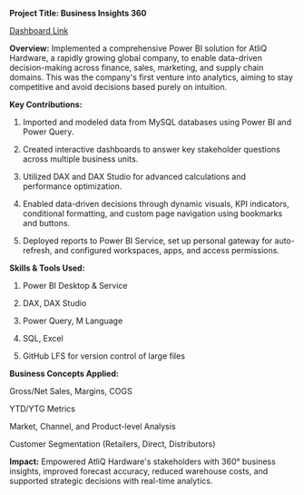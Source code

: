 **Project Title: Business Insights 360**

[Dashboard Link]([URL](https://app.powerbi.com/view?r=eyJrIjoiY2Q0YjI1ZjAtODRiMS00ZmY2LTlmZjUtYjAwYjFlYzg5ZTQ1IiwidCI6ImM2ZTU0OWIzLTVmNDUtNDAzMi1hYWU5LWQ0MjQ0ZGM1YjJjNCJ9))

**Overview:**
Implemented a comprehensive Power BI solution for AtliQ Hardware, a rapidly growing global company, to enable data-driven decision-making across finance, sales, marketing, and supply chain domains. This was the company's first venture into analytics, aiming to stay competitive and avoid decisions based purely on intuition.

**Key Contributions:**

1. Imported and modeled data from MySQL databases using Power BI and Power Query.

2. Created interactive dashboards to answer key stakeholder questions across multiple business units.

3. Utilized DAX and DAX Studio for advanced calculations and performance optimization.

4. Enabled data-driven decisions through dynamic visuals, KPI indicators, conditional formatting, and custom page navigation using bookmarks and buttons.

5. Deployed reports to Power BI Service, set up personal gateway for auto-refresh, and configured workspaces, apps, and access permissions.

**Skills & Tools Used:**
1. Power BI Desktop & Service

2. DAX, DAX Studio

3. Power Query, M Language

4. SQL, Excel

5. GitHub LFS for version control of large files

**Business Concepts Applied:**

Gross/Net Sales, Margins, COGS

YTD/YTG Metrics

Market, Channel, and Product-level Analysis

Customer Segmentation (Retailers, Direct, Distributors)

**Impact:**
Empowered AtliQ Hardware's stakeholders with 360° business insights, improved forecast accuracy, reduced warehouse costs, and supported strategic decisions with real-time analytics.
